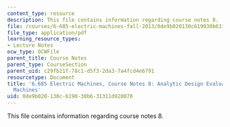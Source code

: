 ```yaml
---
content_type: resource
description: This file contains information regarding course notes 8.
file: /courses/6-685-electric-machines-fall-2013/0de9b020130c619030b631311d920070_MIT6_685F13_chapter8.pdf
file_type: application/pdf
learning_resource_types:
- Lecture Notes
ocw_type: OCWFile
parent_title: Course Notes
parent_type: CourseSection
parent_uid: c29fb21f-78c1-d5f3-2da3-7a4fcd4e6791
resourcetype: Document
title: '6.685 Electric Machines, Course Notes 8: Analytic Design Evaluation of Induction
  Machines'
uid: 0de9b020-130c-6190-30b6-31311d920070
---
```

This file contains information regarding course notes 8.

